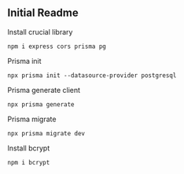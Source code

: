 ## Initial Readme

Install crucial library

```npm i express cors prisma pg```

Prisma init

```npx prisma init --datasource-provider postgresql```

Prisma generate client

```npx prisma generate```

Prisma migrate

```npx prisma migrate dev```

Install bcrypt

```npm i bcrypt```
